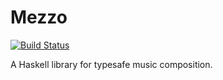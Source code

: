 # Mezzo
[![Build Status](https://travis-ci.org/DimaSamoz/mezzo.svg?branch=master)](https://travis-ci.org/DimaSamoz/mezzo )

A Haskell library for typesafe music composition.
